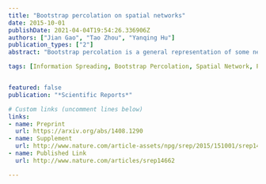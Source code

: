 ```yaml
---
title: "Bootstrap percolation on spatial networks"
date: 2015-10-01
publishDate: 2021-04-04T19:54:26.336906Z
authors: ["Jian Gao", "Tao Zhou", "Yanqing Hu"]
publication_types: ["2"]
abstract: "Bootstrap percolation is a general representation of some networked activation process, which has found applications in explaining many important social phenomena, such as the propagation of information. Inspired by some recent findings on spatial structure of online social networks, here we study bootstrap percolation on undirected spatial networks, with the probability density function of long-range links’ lengths being a power law with tunable exponent. Setting the size of the giant active component as the order parameter, we find a parameter-dependent critical value for the power-law exponent, above which there is a double phase transition, mixed of a second-order phase transition and a hybrid phase transition with two varying critical points, otherwise there is only a second-order phase transition. We further find a parameter-independent critical value around −1, about which the two critical points for the double phase transition are almost constant. To our surprise, this critical value −1 is just equal or very close to the values of many real online social networks, including LiveJournal, HP Labs email network, Belgian mobile phone network, etc. This work helps us in better understanding the self-organization of spatial structure of online social networks, in terms of the effective function for information spreading."

tags: [Information Spreading, Bootstrap Percolation, Spatial Network, Phase Transition, Critical Value]


featured: false
publication: "*Scientific Reports*"

# Custom links (uncomment lines below)
links:
- name: Preprint
  url: https://arxiv.org/abs/1408.1290
- name: Supplement
  url: http://www.nature.com/article-assets/npg/srep/2015/151001/srep14662/extref/srep14662-s1.pdf
- name: Published Link
  url: http://www.nature.com/articles/srep14662

---
```


